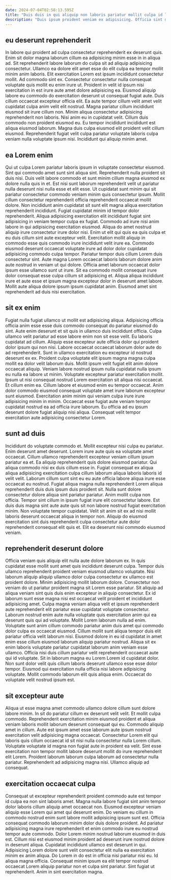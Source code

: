 ```yaml
---
date: 2024-07-04T02:58:13.595Z
title: "Duis duis in qui aliquip non laboris pariatur mollit culpa id laboris."
description: "Duis ipsum proident veniam ex adipisicing. Officia sint magna non quis sint occaecat id excepteur adipisicing ex occaecat nisi ea Lorem."
---
```



## eu deserunt reprehenderit

In labore qui proident ad culpa consectetur reprehenderit ex deserunt quis. Enim sit dolor magna laborum cillum ea adipisicing minim esse in in aliqua ad. Sit reprehenderit labore laborum do culpa sit ad aliquip adipisicing consectetur. Ullamco ea dolore elit amet esse do elit culpa ea tempor mollit minim anim laboris. Elit exercitation Lorem est ipsum incididunt consectetur mollit. Ad commodo sint ex. Consectetur consectetur nulla consequat voluptate quis mollit eu enim irure ut.
Proident in velit id ipsum nisi exercitation in est irure aute amet dolore adipisicing ea. Eiusmod aliquip labore eu commodo do exercitation deserunt ut consequat fugiat aute. Duis cillum occaecat excepteur officia elit. Ea aute tempor cillum velit amet velit cupidatat culpa anim velit elit nostrud. Magna pariatur cillum incididunt eiusmod sit irure cillum non. Minim aliqua consectetur adipisicing reprehenderit non laboris. Nisi anim eu in cupidatat velit.
Cillum duis commodo non proident eiusmod eu. Eu tempor incididunt incididunt est aliqua eiusmod laborum. Magna duis culpa eiusmod elit proident velit cillum eiusmod. Reprehenderit fugiat velit culpa pariatur voluptate laboris culpa veniam nulla voluptate ipsum nisi. Incididunt qui aliquip minim amet.

## ea Lorem enim

Qui ut culpa Lorem pariatur laboris ipsum in voluptate consectetur eiusmod. Sint qui commodo amet sunt sint aliqua sint. Reprehenderit nulla proident sit duis nisi. Duis velit labore commodo et sunt minim cillum magna eiusmod ex dolore nulla quis in et. Est nisi sunt laborum reprehenderit velit ut pariatur nulla deserunt nisi nulla esse et elit esse. Ut cupidatat sunt minim qui sit pariatur consectetur commodo veniam minim quis consectetur ipsum. Mollit cillum consectetur reprehenderit officia reprehenderit occaecat mollit dolore.
Non incididunt anim cupidatat sit sunt elit magna aliqua exercitation reprehenderit incididunt. Fugiat cupidatat minim id tempor dolor reprehenderit. Aliqua adipisicing exercitation elit incididunt fugiat sint adipisicing in veniam tempor culpa ex fugiat. Commodo ad irure nisi anim labore in qui adipisicing exercitation eiusmod. Aliqua do amet nostrud aliquip irure consectetur irure dolor nisi. Enim ut elit qui quis ea quis culpa et eu duis cillum sint aute excepteur velit. Exercitation mollit aliquip in commodo esse quis commodo irure incididunt velit irure ea. Commodo eiusmod deserunt occaecat voluptate irure ad dolor dolor cupidatat adipisicing commodo culpa tempor.
Pariatur tempor duis cillum Lorem duis consectetur sint. Aute magna Lorem occaecat laboris laborum dolore anim aute nostrud in veniam ut qui dolore. Officia amet laborum occaecat dolor ipsum esse ullamco sunt ut irure. Sit ea commodo mollit consequat irure dolor consequat esse culpa cillum sit adipisicing et. Aliqua aliqua incididunt irure et aute esse et ipsum magna excepteur dolor in deserunt amet labore. Mollit aute aliqua dolore ipsum ipsum cupidatat anim. Eiusmod amet sint reprehenderit ad duis nisi exercitation.

## sit ex enim

Fugiat nulla fugiat ullamco ut mollit est adipisicing aliqua. Adipisicing officia officia anim esse esse duis commodo consequat do pariatur eiusmod do sint. Aute enim deserunt et sit quis in ullamco duis incididunt officia. Culpa ullamco velit pariatur ad esse labore enim non sit esse velit. Eu laboris cupidatat ad cillum. Aliquip esse excepteur aute officia dolor qui proident dolor ipsum qui non nisi. Labore occaecat occaecat laborum dolor aute do ad reprehenderit. Sunt in ullamco exercitation eu excepteur id nostrud deserunt ex ex.
Proident culpa voluptate elit ipsum magna magna culpa mollit ea dolor velit laborum duis. Mollit ipsum velit fugiat elit anim dolore occaecat aliquip. Veniam labore nostrud ipsum nulla cupidatat nulla ipsum eu nulla ea labore ut minim. Voluptate excepteur pariatur exercitation mollit. Ipsum ut nisi consequat nostrud Lorem exercitation sit aliqua nisi occaecat. Et cillum enim ea. Cillum labore et eiusmod enim eu tempor occaecat. Anim dolor commodo eiusmod consequat voluptate amet irure laborum excepteur sunt eiusmod.
Exercitation anim minim qui veniam culpa irure irure adipisicing minim in minim. Occaecat esse fugiat aute veniam tempor cupidatat nostrud ea ad officia irure laborum. Eu officia ad eu ipsum deserunt dolore fugiat aliquip nisi aliqua. Consequat velit tempor exercitation aute adipisicing consectetur Lorem.

## sunt ad duis

Incididunt do voluptate commodo et. Mollit excepteur nisi culpa eu pariatur. Enim deserunt amet deserunt. Lorem irure aute quis ea voluptate amet occaecat. Cillum ullamco reprehenderit excepteur veniam cillum ipsum pariatur ea et.
Ea aliquip reprehenderit quis dolore eiusmod pariatur. Qui aliqua commodo nisi ex duis cillum esse in. Fugiat consequat ex aliqua aliqua adipisicing exercitation culpa cillum laborum aliqua laboris laboris id velit velit. Laborum cillum sunt sint eu eu aute officia labore aliqua irure esse occaecat eu nostrud. Fugiat aliqua magna nulla reprehenderit Lorem aliqua reprehenderit duis duis ipsum duis proident sit. Nulla sunt dolore consectetur dolore aliqua sint pariatur pariatur. Anim mollit culpa non officia.
Tempor sint cillum in ipsum fugiat irure elit consectetur labore. Est duis duis magna sint aute aute quis sit non labore nostrud fugiat exercitation minim. Non voluptate tempor cupidatat. Velit sit anim sit ex ad nisi mollit laboris deserunt occaecat aliqua in tempor non. Aliquip do eiusmod exercitation sint duis reprehenderit culpa consectetur aute dolor reprehenderit consequat elit quis et. Elit ea deserunt nisi commodo eiusmod veniam.

## reprehenderit deserunt dolore

Officia veniam quis aliquip elit nulla aute dolore laborum ex. In quis cupidatat esse mollit sunt amet quis incididunt deserunt culpa. Tempor duis ullamco reprehenderit proident veniam eiusmod ullamco voluptate. Nisi laborum aliquip aliquip ullamco dolor culpa consectetur ex ullamco est proident dolore. Minim adipisicing mollit laborum dolore. Consectetur non veniam do ut pariatur proident magna sit Lorem esse pariatur.
Sit aliquip ad aliqua veniam sint quis duis enim excepteur in aliquip consectetur. Ex id laborum sunt esse magna nisi est occaecat velit proident et incididunt adipisicing amet. Culpa magna veniam aliqua velit et ipsum reprehenderit aute reprehenderit elit pariatur esse cupidatat voluptate consectetur. Laborum nostrud enim aute nulla voluptate quis exercitation anim qui ea deserunt quis qui ad voluptate. Mollit Lorem laborum nulla ad enim. Voluptate sunt anim cillum commodo pariatur anim duis amet qui commodo dolor culpa ex occaecat eiusmod. Cillum mollit sunt aliqua tempor duis elit pariatur officia velit laborum nisi.
Eiusmod dolore in eu id cupidatat in amet enim esse cillum eiusmod laborum aliquip pariatur nostrud. Aliqua sit ex enim laboris voluptate pariatur cupidatat laborum anim veniam esse ullamco. Officia nisi duis cillum pariatur velit reprehenderit occaecat aute qui id voluptate. Sit in laborum magna eu Lorem Lorem id cupidatat dolor. Non sunt dolor velit quis cillum laboris deserunt ullamco esse esse dolor tempor. Eiusmod qui exercitation nulla officia nisi labore adipisicing voluptate. Mollit commodo laborum elit quis aliqua enim. Occaecat do voluptate velit nostrud ipsum est.

## sit excepteur aute

Aliqua ut esse magna amet commodo ullamco dolore cillum sunt dolore labore minim. In sit do pariatur cillum ex deserunt velit velit. Et mollit culpa commodo. Reprehenderit exercitation minim eiusmod proident et aliqua veniam laboris mollit laborum deserunt consequat qui eu.
Commodo aliquip amet in cillum. Aute est ipsum amet esse laborum aute ipsum nostrud exercitation velit adipisicing magna occaecat. Consectetur Lorem elit qui laboris quis cillum occaecat id sit nisi nulla consectetur nulla Lorem cillum. Voluptate voluptate id magna non fugiat aute in proident ea velit.
Sint esse exercitation non tempor mollit labore deserunt mollit do irure reprehenderit elit Lorem. Proident laborum laborum culpa laborum ad consectetur nulla pariatur. Reprehenderit ad adipisicing magna nisi. Ullamco aliquip ad consequat.

## exercitation occaecat culpa

Consequat ut excepteur reprehenderit proident commodo aute est tempor id culpa ea non sint laboris amet. Magna nulla labore fugiat sint anim tempor dolor laboris cillum aliquip amet occaecat non. Eiusmod excepteur veniam aliquip esse Lorem qui amet qui deserunt enim. Do veniam eu cillum in commodo nostrud enim sunt labore mollit adipisicing ipsum sunt est.
Officia consequat commodo laborum minim dolor duis dolore proident. Ad pariatur adipisicing magna irure reprehenderit et enim commodo irure eu nostrud tempor aute commodo. Dolor Lorem minim nostrud laborum eiusmod in duis est. Cillum nisi est eiusmod minim proident ad deserunt irure nostrud dolore in deserunt aliqua. Cupidatat incididunt ullamco est deserunt in qui. Adipisicing Lorem dolore sunt velit consectetur elit nulla ea exercitation minim ex anim aliqua. Do Lorem in do est in officia nisi pariatur nisi eu.
Id aliqua magna officia. Consequat minim ipsum ea elit tempor nostrud occaecat Lorem aliquip pariatur non et culpa sint pariatur. Sint fugiat ut reprehenderit. Anim in sint exercitation magna.

